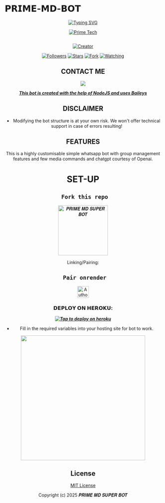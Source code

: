 # 𝗣𝗥𝗜𝗠𝗘-𝗠𝗗-𝗕𝗢𝗧
<div align="center">

[![Typing SVG](https://readme-typing-svg.herokuapp.com?font=Rockstar-ExtraBold&color=blue&lines=𝗧𝗛𝗜𝗦+𝗜𝗦+𝗣𝗥𝗜𝗠𝗘+𝗧𝗘𝗖𝗛+𝗠𝗗+𝗦𝗨𝗣𝗘𝗥+𝗕𝗢𝗧;𝗕𝗬+𝗣𝗿𝗶𝗺𝗲+𝗧𝗲𝗰𝗵𝚔𝚎;𝔸+𝕎ℍ𝔸𝕋𝕊𝔸ℙℙ+𝗠𝗨𝗟𝗧𝗜+𝔻𝔼𝕍𝕀ℂ𝔼+𝔹𝕆𝕋;𝗦𝗰𝗿𝗶𝗽𝘁𝗲𝗱+𝗕𝘆+🅿︎🆁🅸🅼🅴+🆃🅴🅲🅷🇰🇪)](https://git.io/typing-svg)
  </p>

<p align="center">

[![Prime Tech](https://files.catbox.moe/o2ku1n.jpeg?lenght=50width=50)](https://github.com/PRIMETECH-ke)
</p>
<p align="center">
  <a href="#"><img src="http://readme-typing-svg.herokuapp.com?color=fuchsia&center=true&vCenter=true&multiline=false&lines=PRIME+MD+SUPER+WHATSAPP+BOT" alt="">
</p>
<p align="center">
<a href="#"><img title="Creator" src="https://img.shields.io/badge/DEVELOPER-𝑷𝑹𝑰𝑴𝑬_𝑻𝑬𝑪𝑯-pink.svg?style=for-the-badge&logo=github"></a>
</p>
<p align="center">
<a href="https://github.com/PRIMETECH-ke?tab=followers"><img title="Followers" src="https://img.shields.io/github/followers/PRIMETECH-ke?label=Followers&style=social"></a>
<a href="https://github.com/PRIMETECH-ke/PRIME-MD-SUPER-BOT/stargazers/"><img title="Stars" src="https://img.shields.io/github/stars/PRIMETECH-ke/PRIME-MD-SUPER-BOT?&style=social"></a>
<a href="https://github.com/PRIMETECH-ke/PRIME-MD-SUPER-BOT/network/members"><img title="Fork" src="https://img.shields.io/github/forks/PRIMETECH-ke/PRIME-MD-SUPER-BOT?style=social"></a>
<a href="https://github.com/PRIMETECH-ke/PRIME-MD-SUPER-BOT/watchers"><img title="Watching" src="https://img.shields.io/github/watchers/PRIMETECH-ke/PRIME-MD-SUPER-BOT?label=Watching&style=social"></a>
</p>
 

## CONTACT ME

<p align="center">

<a href="https://api.whatsapp.com/send?phone=254741071005&text=Hello+Prime+dev+i+need+your+Help+on...༆"><img src="https://img.shields.io/badge/Contact 𝑷𝑹𝑰𝑴𝑬_𝑻𝑬𝑪𝑯  ༆-teal?style=for-the-badge&logo=whatsapp&logoColor=white" />


***This bot is created with the help of NodeJS and uses [Baileys](https://github.com/PRIMETECH-ke/PRIME-MD-SUPER-BOT)***


## DISCLAIMER
- Modifying the bot structure is at your own risk. We won't offer technical support in case of errors resulting!

## FEATURES
This is a highly customisable simple whatsapp bot with group management features and few media commands and chatgpt courtesy of Openai.


# SET-UP

## ` Fork this repo`
<p align="centre">
<a href="https://github.com/PRIMETECH-ke/PRIME-MD-SUPER-BOT/fork"><img src="https://img.shields.io/badge/Fork%20Create-purple?style=for-the-badge&logo=github" alt="𝑷𝑹𝑰𝑴𝑬 𝑴𝑫 𝑺𝑼𝑷𝑬𝑹 𝑩𝑶𝑻" width="160"></a>
<p/>
  
Linking/Pairing:
## ` Pair onrender`
<p align="centre">
<a href="https://prime-md-pairing.onrender.com"><img height= "37" title="Author" src="https://img.shields.io/badge/Session-green?style=for-the-badge&logo=render"></a>
<p/>
            

###  𝗗𝗘𝗣𝗟𝗢𝗬 𝗢𝗡 𝗛𝗘𝗥𝗢𝗞𝗨:


 
 ***[![Tap to deploy on heroku](https://www.herokucdn.com/deploy/button.svg)](https://dashboard.heroku.com/new?button-url=https://github.com/PRIMETECH-ke/PRIME-MD-SUPER-BOT&template=https://github.com/PRIMETECH-ke/PRIME-MD-SUPER-BOT.git)***
 

    

- Fill in the required variables into your hosting site for bot to work.
 </h2>
     

<p align="center">
  <img src="https://files.catbox.moe/w2mhje.gif" width="400"/> 
</p>
  
 





## License

[MIT License]((https://github.com/PRIMETECH-ke/PRIME-MD-SUPER-BOT)/LICENSE)

Copyright (c) 2025  𝑷𝑹𝑰𝑴𝑬 𝑴𝑫 𝑺𝑼𝑷𝑬𝑹 𝑩𝑶𝑻
